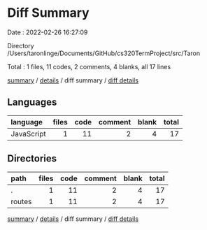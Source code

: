 # Diff Summary

Date : 2022-02-26 16:27:09

Directory /Users/taronlinge/Documents/GitHub/cs320TermProject/src/Taron

Total : 1 files,  11 codes, 2 comments, 4 blanks, all 17 lines

[summary](results.md) / [details](details.md) / diff summary / [diff details](diff-details.md)

## Languages
| language | files | code | comment | blank | total |
| :--- | ---: | ---: | ---: | ---: | ---: |
| JavaScript | 1 | 11 | 2 | 4 | 17 |

## Directories
| path | files | code | comment | blank | total |
| :--- | ---: | ---: | ---: | ---: | ---: |
| . | 1 | 11 | 2 | 4 | 17 |
| routes | 1 | 11 | 2 | 4 | 17 |

[summary](results.md) / [details](details.md) / diff summary / [diff details](diff-details.md)